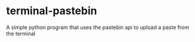 # terminal-pastebin
A simple python program that uses the pastebin api to upload a paste from the terminal
